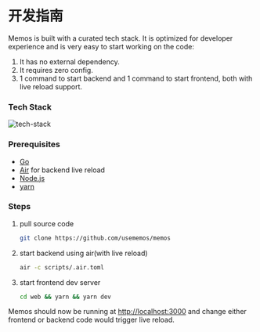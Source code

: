 # 开发指南

Memos is built with a curated tech stack. It is optimized for developer experience and is very easy to start working on the code:

1. It has no external dependency.
2. It requires zero config.
3. 1 command to start backend and 1 command to start frontend, both with live reload support.

### Tech Stack

![tech-stack](https://raw.githubusercontent.com/usememos/memos/main/resources/tech-stack.png)

### Prerequisites

* [Go](https://golang.org/doc/install)
* [Air](https://github.com/cosmtrek/air#installation) for backend live reload
* [Node.js](https://nodejs.org/)
* [yarn](https://yarnpkg.com/getting-started/install)

### Steps

1.  pull source code

    ```bash
    git clone https://github.com/usememos/memos
    ```
2.  start backend using air(with live reload)

    ```bash
    air -c scripts/.air.toml
    ```
3.  start frontend dev server

    ```bash
    cd web && yarn && yarn dev
    ```

Memos should now be running at [http://localhost:3000](http://localhost:3000) and change either frontend or backend code would trigger live reload.
